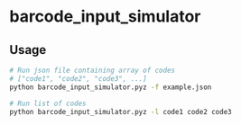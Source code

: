 # barcode_input_simulator

## Usage

```sh
# Run json file containing array of codes
# ["code1", "code2", "code3", ...]
python barcode_input_simulator.pyz -f example.json

# Run list of codes
python barcode_input_simulator.pyz -l code1 code2 code3
```
